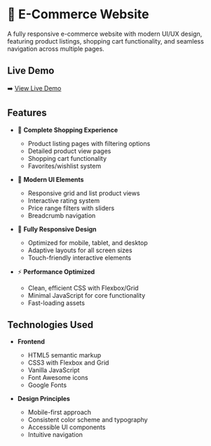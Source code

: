 # 🛒 E-Commerce Website

A fully responsive e-commerce website with modern UI/UX design, featuring product listings, shopping cart functionality, and seamless navigation across multiple pages.

## Live Demo

➡️ [View Live Demo](https://responsive-ecommerce-website-rho.vercel.app/)  

## Features

- 🛒 **Complete Shopping Experience**
  - Product listing pages with filtering options
  - Detailed product view pages
  - Shopping cart functionality
  - Favorites/wishlist system

- 🌟 **Modern UI Elements**
  - Responsive grid and list product views
  - Interactive rating system
  - Price range filters with sliders
  - Breadcrumb navigation

- 📱 **Fully Responsive Design**
  - Optimized for mobile, tablet, and desktop
  - Adaptive layouts for all screen sizes
  - Touch-friendly interactive elements

- ⚡ **Performance Optimized**
  - Clean, efficient CSS with Flexbox/Grid
  - Minimal JavaScript for core functionality
  - Fast-loading assets

## Technologies Used

- **Frontend**
  - HTML5 semantic markup
  - CSS3 with Flexbox and Grid
  - Vanilla JavaScript
  - Font Awesome icons
  - Google Fonts

- **Design Principles**
  - Mobile-first approach
  - Consistent color scheme and typography
  - Accessible UI components
  - Intuitive navigation
